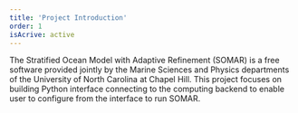 ```yaml
---
title: 'Project Introduction'
order: 1
isAcrive: active
---
```

The Stratified Ocean Model with Adaptive Refinement (SOMAR) is a free software provided jointly by the Marine Sciences and Physics departments of the University of North Carolina at Chapel Hill. This project focuses on building Python interface connecting to the computing backend to enable user to configure from the interface to run SOMAR.